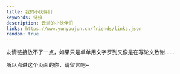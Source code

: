 ```yaml
---
title: 我的小伙伴们
keywords: 链接
description: 云游的小伙伴们
links: https://www.yunyoujun.cn/friends/links.json
random: true
---
```


<YunLinks :links="frontmatter.links" :random="frontmatter.random" />

友情链接放不了一点，如果只是单单用文字罗列又像是在写论文致谢……

所以点进这个页面的你，请留言吧~